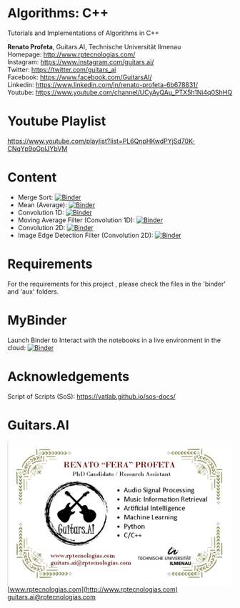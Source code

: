 # Algorithms: C++
Tutorials and Implementations of Algorithms in C++

**Renato Profeta**, Guitars.AI, Technische Universität Ilmenau <br>
Homepage: http://www.rptecnologias.com/ <br>
Instagram: https://www.instagram.com/guitars.ai/ <br>
Twitter: https://twitter.com/guitars_ai <br>
Facebook: https://www.facebook.com/GuitarsAI/ <br>
Linkedin: https://www.linkedin.com/in/renato-profeta-6b678831/ <br>
Youtube: https://www.youtube.com/channel/UCyAyQAu_PTX5h1Ni4q0ShHQ

# Youtube Playlist
https://www.youtube.com/playlist?list=PL6QnpHKwdPYjSd70K-CNqYp9oGplJYbVM <br>

# Content
- Merge Sort: [![Binder](https://mybinder.org/badge_logo.svg)](https://mybinder.org/v2/gh/GuitarsAI/AlgorithmsRepo/master?filepath=MergeSortRep.ipynb)
- Mean (Average): [![Binder](https://mybinder.org/badge_logo.svg)](https://mybinder.org/v2/gh/GuitarsAI/AlgorithmsRepo/master?filepath=MeanRep.ipynb)
- Convolution 1D: [![Binder](https://mybinder.org/badge_logo.svg)](https://mybinder.org/v2/gh/GuitarsAI/AlgorithmsRepo/Cpp?filepath=Convolution1DCpp.ipynb)
- Moving Average Filter (Convolution 1D): [![Binder](https://mybinder.org/badge_logo.svg)](https://mybinder.org/v2/gh/GuitarsAI/AlgorithmsRepo/Cpp?filepath=MovingAverageFilterCplus.ipynb)
- Convolution 2D: [![Binder](https://mybinder.org/badge_logo.svg)](https://mybinder.org/v2/gh/GuitarsAI/AlgorithmsRepo/Cpp?filepath=Convolution2DCpp.ipynb)
- Image Edge Detection Filter (Convolution 2D): [![Binder](https://mybinder.org/badge_logo.svg)](https://mybinder.org/v2/gh/GuitarsAI/AlgorithmsRepo/Cpp?filepath=EdgeDetectionCpp.ipynb)


# Requirements
For the requirements for this project , please check the files in the 'binder' and 'aux' folders.
  
# MyBinder

Launch Binder to Interact with the notebooks in a live environment in the cloud:
[![Binder](https://mybinder.org/badge_logo.svg)](https://mybinder.org/v2/gh/GuitarsAI/AlgorithmsRepo/Cpp)

# Acknowledgements

Script of Scripts (SoS): https://vatlab.github.io/sos-docs/


# Guitars.AI

<p align="left">
<img src="./img/businesscard.jpg" width="500px" alt="Business Card" align="left" >
</p>
<br>

[www.rptecnologias.com](http://www.rptecnologias.com)
<br>
guitars.ai@rptecnologias.com

